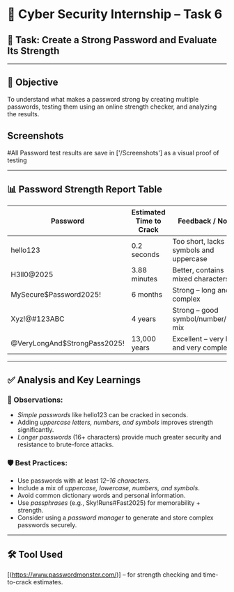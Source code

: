 # 🔐 Cyber Security Internship – Task 6

## 📝 Task: Create a Strong Password and Evaluate Its Strength

---

## 🎯 Objective

To understand what makes a password strong by creating multiple passwords, testing them using an online strength checker, and analyzing the results.

## Screenshots
#All Password test results are save in ['/Screenshots'] as a visual proof of testing

---

## 📊 Password Strength Report Table

| Password                       | Estimated Time to Crack  | Feedback / Notes                               |
|--------------------------------|--------------------------|--------------------------------------------------|
| hello123                       | 0.2 seconds              | Too short, lacks symbols and uppercase           |
| H3ll0@2025                     | 3.88 minutes             | Better, contains mixed characters                |
| MySecure$Password2025!         | 6 months                 | Strong – long and complex                        |
| Xyz!@#123ABC                   | 4 years                  | Strong – good symbol/number/letter mix           |
| @VeryLongAnd$StrongPass2025!   | 13,000 years             | Excellent – very long and very complex           |

---

## ✅ Analysis and Key Learnings

### 🔎 Observations:
- *Simple passwords* like hello123 can be cracked in seconds.
- Adding *uppercase letters, numbers, and symbols* improves strength significantly.
- *Longer passwords* (16+ characters) provide much greater security and resistance to brute-force attacks.

### 🛡 Best Practices:
- Use passwords with at least *12–16 characters*.
- Include a mix of *uppercase, lowercase, numbers, and symbols*.
- Avoid common dictionary words and personal information.
- Use *passphrases* (e.g., Sky!Runs#Fast2025) for memorability + strength.
- Consider using a *password manager* to generate and store complex passwords securely.
---
## 🛠 Tool Used
[(https://www.passwordmonster.com/)]
– for strength checking and time-to-crack estimates.


